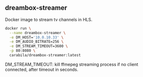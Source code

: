 ## dreambox-streamer

Docker image to stream tv channels in HLS.

```sh
docker run \
  --name dreambox-streamer \
  -e DM_HOST='10.0.10.33' \
  -e DM_AUDIO_BITRATE=256 \
  -e DM_STREAM_TIMEOUT=3600 \
  -p 80:8080 \
  carabila/dreambox-streamer:latest
```
DM_STREAM_TIMEOUT: kill ffmepeg streaming process if no client connected, after timeout in seconds.